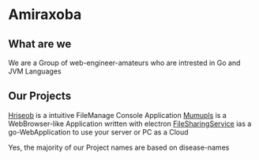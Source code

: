 # Amiraxoba

## What are we
We are a Group of web-engineer-amateurs who are intrested in Go and JVM Languages 

## Our Projects
[Hriseob](https://github.com/Amiraxoba/Hriseob) is a intuitive FileManage Console Application
[Mumupls](https://github.com/Amiraxoba/Mumupls) is a WebBrowser-like Application written with electron
[FileSharingService](https://github.com/Amiraxoba/FileSharingService) ias a go-WebApplication to use your server or PC as a Cloud

Yes, the majority of our Project names are based on disease-names
